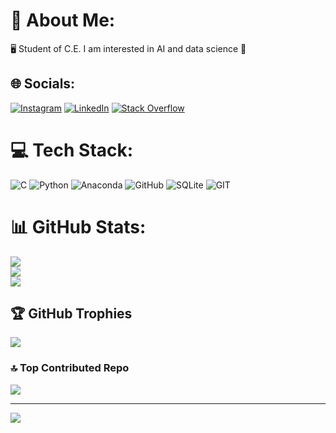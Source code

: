 # 💫 About Me:
🖥️ Student of C.E.  I am interested in AI and data science 🐍


## 🌐 Socials:
[![Instagram](https://img.shields.io/badge/Instagram-%23E4405F.svg?logo=Instagram&logoColor=white)](https://instagram.com/@burak.erguven) [![LinkedIn](https://img.shields.io/badge/LinkedIn-%230077B5.svg?logo=linkedin&logoColor=white)](https://linkedin.com/in/BurakErgüven) [![Stack Overflow](https://img.shields.io/badge/-Stackoverflow-FE7A16?logo=stack-overflow&logoColor=white)](https://stackoverflow.com/users/BurakErgüven) 

# 💻 Tech Stack:
![C](https://img.shields.io/badge/c-%2300599C.svg?style=flat&logo=c&logoColor=white) ![Python](https://img.shields.io/badge/python-3670A0?style=flat&logo=python&logoColor=ffdd54) ![Anaconda](https://img.shields.io/badge/Anaconda-%2344A833.svg?style=flat&logo=anaconda&logoColor=white) ![GitHub](https://img.shields.io/badge/GitHub-%23121011.svg?style=flat&logo=github&logoColor=white) ![SQLite](https://img.shields.io/badge/sqlite-%2307405e.svg?style=flat&logo=sqlite&logoColor=white) ![GIT](https://img.shields.io/badge/Git-fc6d26?style=flat&logo=git&logoColor=white)
# 📊 GitHub Stats:
![](https://github-readme-stats.vercel.app/api?username=BurakErguvn&theme=nightowl&hide_border=true&include_all_commits=false&count_private=false)<br/>
![](https://github-readme-streak-stats.herokuapp.com/?user=BurakErguvn&theme=nightowl&hide_border=true)<br/>
![](https://github-readme-stats.vercel.app/api/top-langs/?username=BurakErguvn&theme=nightowl&hide_border=true&include_all_commits=false&count_private=false&layout=compact)

## 🏆 GitHub Trophies
![](https://github-profile-trophy.vercel.app/?username=BurakErguvn&theme=radical&no-frame=false&no-bg=true&margin-w=4)

### 🔝 Top Contributed Repo
![](https://github-contributor-stats.vercel.app/api?username=BurakErguvn&limit=5&theme=tokyonight&combine_all_yearly_contributions=true)

---
[![](https://visitcount.itsvg.in/api?id=BurakErguvn&icon=6&color=0)](https://visitcount.itsvg.in)

<!-- Proudly created with GPRM ( https://gprm.itsvg.in ) -->
